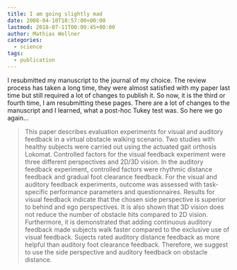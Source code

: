 ```yaml
---
title: I am going slightly mad
date: 2008-04-10T18:57:00+00:00
lastmod: 2018-07-11T00:09:45+00:00
author: Mathias Wellner
categories:
  - science
tags:
  - publication
---
```

I resubmitted my manuscript to the journal of my choice. The review process has taken a long time, they were almost satisfied with my paper last time but still required a lot of changes to publish it. So now, it is the third or fourth time, I am resubmitting these pages. There are a lot of changes to the manuscript and I learned, what a post-hoc Tukey test was. So here we go again...

<!--more-->

<blockquote class="blockquote">
  This paper describes evaluation experiments for visual and auditory feedback in a virtual obstacle walking scenario. Two studies with healthy subjects were carried out using the actuated gait orthosis Lokomat. Controlled factors for the visual feedback experiment were three different perspectives and 2D/3D vision. In the auditory feedback experiment, controlled factors were rhythmic distance feedback and gradual foot clearance feedback. For the visual and auditory feedback experiments, outcome was assessed with task-specific performance parameters and questionnaires. Results for visual feedback indicate that the chosen side perspective is superior to behind and ego perspectives. It is also shown that 3D vision does not reduce the number of obstacle hits compared to 2D vision. Furthermore, it is demonstrated that adding continuous auditory feedback made subjects walk faster compared to the exclusive use of visual feedback. Sujects rated auditory distance feedback as more helpful than auditory foot clearance feedback. Therefore, we suggest to use the side perspective and auditory feedback on obstacle distance. 
</blockquote>
